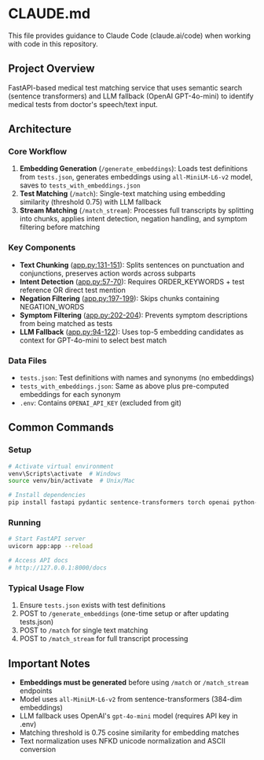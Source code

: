 # CLAUDE.md

This file provides guidance to Claude Code (claude.ai/code) when working with code in this repository.

## Project Overview

FastAPI-based medical test matching service that uses semantic search (sentence transformers) and LLM fallback (OpenAI GPT-4o-mini) to identify medical tests from doctor's speech/text input.

## Architecture

### Core Workflow
1. **Embedding Generation** (`/generate_embeddings`): Loads test definitions from `tests.json`, generates embeddings using `all-MiniLM-L6-v2` model, saves to `tests_with_embeddings.json`
2. **Test Matching** (`/match`): Single-text matching using embedding similarity (threshold 0.75) with LLM fallback
3. **Stream Matching** (`/match_stream`): Processes full transcripts by splitting into chunks, applies intent detection, negation handling, and symptom filtering before matching

### Key Components
- **Text Chunking** ([app.py:131-151](app.py#L131-L151)): Splits sentences on punctuation and conjunctions, preserves action words across subparts
- **Intent Detection** ([app.py:57-70](app.py#L57-L70)): Requires ORDER_KEYWORDS + test reference OR direct test mention
- **Negation Filtering** ([app.py:197-199](app.py#L197-L199)): Skips chunks containing NEGATION_WORDS
- **Symptom Filtering** ([app.py:202-204](app.py#L202-L204)): Prevents symptom descriptions from being matched as tests
- **LLM Fallback** ([app.py:94-122](app.py#L94-L122)): Uses top-5 embedding candidates as context for GPT-4o-mini to select best match

### Data Files
- `tests.json`: Test definitions with names and synonyms (no embeddings)
- `tests_with_embeddings.json`: Same as above plus pre-computed embeddings for each synonym
- `.env`: Contains `OPENAI_API_KEY` (excluded from git)

## Common Commands

### Setup
```bash
# Activate virtual environment
venv\Scripts\activate  # Windows
source venv/bin/activate  # Unix/Mac

# Install dependencies
pip install fastapi pydantic sentence-transformers torch openai python-dotenv uvicorn
```

### Running
```bash
# Start FastAPI server
uvicorn app:app --reload

# Access API docs
# http://127.0.0.1:8000/docs
```

### Typical Usage Flow
1. Ensure `tests.json` exists with test definitions
2. POST to `/generate_embeddings` (one-time setup or after updating tests.json)
3. POST to `/match` for single text matching
4. POST to `/match_stream` for full transcript processing

## Important Notes

- **Embeddings must be generated** before using `/match` or `/match_stream` endpoints
- Model uses `all-MiniLM-L6-v2` from sentence-transformers (384-dim embeddings)
- LLM fallback uses OpenAI's `gpt-4o-mini` model (requires API key in .env)
- Matching threshold is 0.75 cosine similarity for embedding matches
- Text normalization uses NFKD unicode normalization and ASCII conversion
